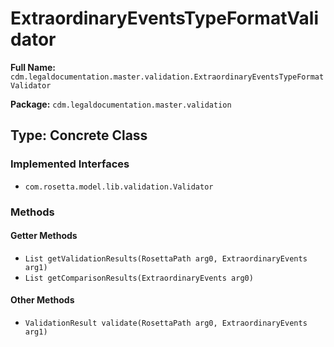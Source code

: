# ExtraordinaryEventsTypeFormatValidator

**Full Name:** `cdm.legaldocumentation.master.validation.ExtraordinaryEventsTypeFormatValidator`

**Package:** `cdm.legaldocumentation.master.validation`

## Type: Concrete Class

### Implemented Interfaces

- `com.rosetta.model.lib.validation.Validator`

### Methods

#### Getter Methods

- `List getValidationResults(RosettaPath arg0, ExtraordinaryEvents arg1)`
- `List getComparisonResults(ExtraordinaryEvents arg0)`

#### Other Methods

- `ValidationResult validate(RosettaPath arg0, ExtraordinaryEvents arg1)`

